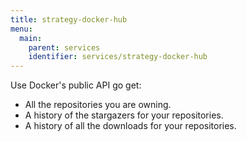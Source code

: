 ```yaml
---
title: strategy-docker-hub
menu:
  main:
    parent: services
    identifier: services/strategy-docker-hub
---
```


Use Docker's public API go get:

- All the repositories you are owning.
- A history of the stargazers for your repositories.
- A history of all the downloads for your repositories.

<br/><br/><br/><br/><br/><br/><br/><br/><br/><br/><br/><br/><br/><br/><br/><br/><br/><br/><br/><br/><br/><br/><br/><br/>
